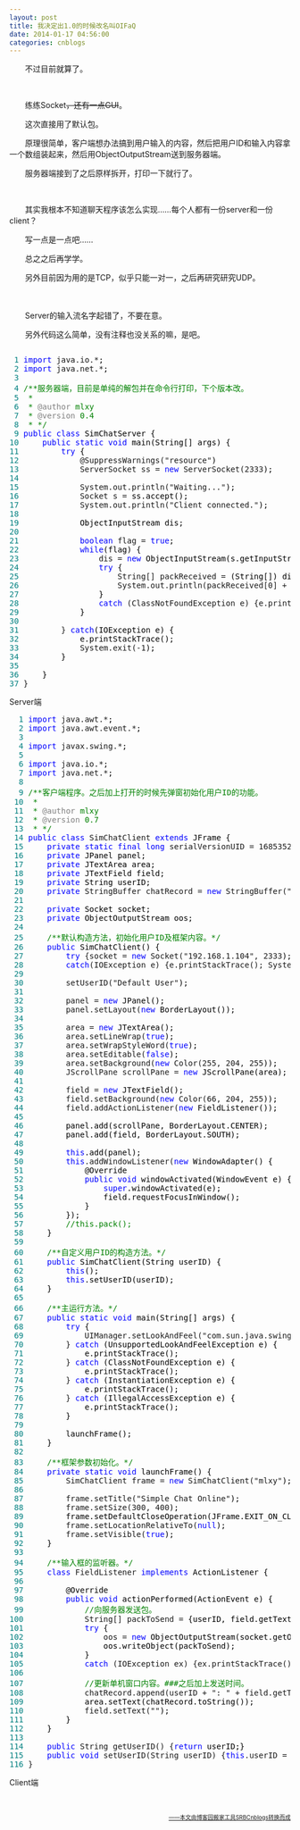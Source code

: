 ```yaml
---
layout: post
title: 我决定出1.0的时候改名叫OIFaQ
date: 2014-01-17 04:56:00
categories: cnblogs
---
```


<p>　　不过目前就算了。</p>
<p>&nbsp;</p>
<p>　　练练Socket<span style="text-decoration: line-through;">，还有一点GUI</span>。</p>
<p>　　这次直接用了默认包。</p>
<p>　　原理很简单，客户端想办法搞到用户输入的内容，然后把用户ID和输入内容拿一个数组装起来，然后用ObjectOutputStream送到服务器端。</p>
<p>　　服务器端接到了之后原样拆开，打印一下就行了。</p>
<p>&nbsp;</p>
<p>　　其实我根本不知道聊天程序该怎么实现&hellip;&hellip;每个人都有一份server和一份client？</p>
<p>　　写一点是一点吧&hellip;&hellip;</p>
<p>　　总之之后再学学。</p>
<p>　　另外目前因为用的是TCP，似乎只能一对一，之后再研究研究UDP。</p>
<p>　　</p>
<p>　　Server的输入流名字起错了，不要在意。</p>
<p>　　另外代码这么简单，没有注释也没关系的嘛，是吧。</p>
<div class="cnblogs_code" onclick="cnblogs_code_show('b035ad07-583e-484f-a5bb-7140907aed5f')"><img id="code_img_closed_b035ad07-583e-484f-a5bb-7140907aed5f" class="code_img_closed" src="http://images.cnblogs.com/OutliningIndicators/ContractedBlock.gif" alt="" /><img id="code_img_opened_b035ad07-583e-484f-a5bb-7140907aed5f" class="code_img_opened" style="display: none;" onclick="cnblogs_code_hide('b035ad07-583e-484f-a5bb-7140907aed5f',event)" src="http://images.cnblogs.com/OutliningIndicators/ExpandedBlockStart.gif" alt="" />
<div id="cnblogs_code_open_b035ad07-583e-484f-a5bb-7140907aed5f" class="cnblogs_code_hide">
<pre><span style="color: #008080;"> 1</span> <span style="color: #0000ff;">import</span> java.io.*<span style="color: #000000;">;
</span><span style="color: #008080;"> 2</span> <span style="color: #0000ff;">import</span> java.net.*<span style="color: #000000;">;
</span><span style="color: #008080;"> 3</span> 
<span style="color: #008080;"> 4</span> <span style="color: #008000;">/**</span><span style="color: #008000;">服务器端，目前是单纯的解包并在命令行打印，下个版本改。
</span><span style="color: #008080;"> 5</span> <span style="color: #008000;"> * 
</span><span style="color: #008080;"> 6</span> <span style="color: #008000;"> * </span><span style="color: #808080;">@author</span><span style="color: #008000;"> mlxy
</span><span style="color: #008080;"> 7</span> <span style="color: #008000;"> * </span><span style="color: #808080;">@version</span><span style="color: #008000;"> 0.4
</span><span style="color: #008080;"> 8</span> <span style="color: #008000;"> * </span><span style="color: #008000;">*/</span>
<span style="color: #008080;"> 9</span> <span style="color: #0000ff;">public</span> <span style="color: #0000ff;">class</span><span style="color: #000000;"> SimChatServer {
</span><span style="color: #008080;">10</span>     <span style="color: #0000ff;">public</span> <span style="color: #0000ff;">static</span> <span style="color: #0000ff;">void</span><span style="color: #000000;"> main(String[] args) {
</span><span style="color: #008080;">11</span>         <span style="color: #0000ff;">try</span><span style="color: #000000;"> {
</span><span style="color: #008080;">12</span>             @SuppressWarnings("resource"<span style="color: #000000;">)
</span><span style="color: #008080;">13</span>             ServerSocket ss = <span style="color: #0000ff;">new</span> ServerSocket(2333<span style="color: #000000;">);
</span><span style="color: #008080;">14</span>             
<span style="color: #008080;">15</span>             System.out.println("Waiting..."<span style="color: #000000;">);
</span><span style="color: #008080;">16</span>             Socket s =<span style="color: #000000;"> ss.accept();
</span><span style="color: #008080;">17</span>             System.out.println("Client connected."<span style="color: #000000;">);
</span><span style="color: #008080;">18</span>             
<span style="color: #008080;">19</span> <span style="color: #000000;">            ObjectInputStream dis;
</span><span style="color: #008080;">20</span>             
<span style="color: #008080;">21</span>             <span style="color: #0000ff;">boolean</span> flag = <span style="color: #0000ff;">true</span><span style="color: #000000;">;
</span><span style="color: #008080;">22</span>             <span style="color: #0000ff;">while</span><span style="color: #000000;">(flag) {
</span><span style="color: #008080;">23</span>                 dis = <span style="color: #0000ff;">new</span><span style="color: #000000;"> ObjectInputStream(s.getInputStream());
</span><span style="color: #008080;">24</span>                 <span style="color: #0000ff;">try</span><span style="color: #000000;"> {
</span><span style="color: #008080;">25</span>                     String[] packReceived =<span style="color: #000000;"> (String[]) dis.readObject();
</span><span style="color: #008080;">26</span>                     System.out.println(packReceived[0] + ": " + packReceived[1<span style="color: #000000;">]);
</span><span style="color: #008080;">27</span> <span style="color: #000000;">                }
</span><span style="color: #008080;">28</span>                 <span style="color: #0000ff;">catch</span> (ClassNotFoundException e) {e.printStackTrace(); System.exit(-1<span style="color: #000000;">);}
</span><span style="color: #008080;">29</span> <span style="color: #000000;">            }
</span><span style="color: #008080;">30</span>             
<span style="color: #008080;">31</span>         } <span style="color: #0000ff;">catch</span><span style="color: #000000;">(IOException e) {
</span><span style="color: #008080;">32</span> <span style="color: #000000;">            e.printStackTrace();
</span><span style="color: #008080;">33</span>             System.exit(-1<span style="color: #000000;">);
</span><span style="color: #008080;">34</span> <span style="color: #000000;">        }
</span><span style="color: #008080;">35</span>         
<span style="color: #008080;">36</span> <span style="color: #000000;">    }
</span><span style="color: #008080;">37</span> }</pre>
</div>
<span class="cnblogs_code_collapse">Server端</span></div>
<div class="cnblogs_code" onclick="cnblogs_code_show('87d56b7a-6c13-43c9-bef2-9213dc4f0c42')"><img id="code_img_closed_87d56b7a-6c13-43c9-bef2-9213dc4f0c42" class="code_img_closed" src="http://images.cnblogs.com/OutliningIndicators/ContractedBlock.gif" alt="" /><img id="code_img_opened_87d56b7a-6c13-43c9-bef2-9213dc4f0c42" class="code_img_opened" style="display: none;" onclick="cnblogs_code_hide('87d56b7a-6c13-43c9-bef2-9213dc4f0c42',event)" src="http://images.cnblogs.com/OutliningIndicators/ExpandedBlockStart.gif" alt="" />
<div id="cnblogs_code_open_87d56b7a-6c13-43c9-bef2-9213dc4f0c42" class="cnblogs_code_hide">
<pre><span style="color: #008080;">  1</span> <span style="color: #0000ff;">import</span> java.awt.*<span style="color: #000000;">;
</span><span style="color: #008080;">  2</span> <span style="color: #0000ff;">import</span> java.awt.event.*<span style="color: #000000;">;
</span><span style="color: #008080;">  3</span> 
<span style="color: #008080;">  4</span> <span style="color: #0000ff;">import</span> javax.swing.*<span style="color: #000000;">;
</span><span style="color: #008080;">  5</span> 
<span style="color: #008080;">  6</span> <span style="color: #0000ff;">import</span> java.io.*<span style="color: #000000;">;
</span><span style="color: #008080;">  7</span> <span style="color: #0000ff;">import</span> java.net.*<span style="color: #000000;">;
</span><span style="color: #008080;">  8</span> 
<span style="color: #008080;">  9</span> <span style="color: #008000;">/**</span><span style="color: #008000;">客户端程序。之后加上打开的时候先弹窗初始化用户ID的功能。
</span><span style="color: #008080;"> 10</span> <span style="color: #008000;"> * 
</span><span style="color: #008080;"> 11</span> <span style="color: #008000;"> * </span><span style="color: #808080;">@author</span><span style="color: #008000;"> mlxy
</span><span style="color: #008080;"> 12</span> <span style="color: #008000;"> * </span><span style="color: #808080;">@version</span><span style="color: #008000;"> 0.7
</span><span style="color: #008080;"> 13</span> <span style="color: #008000;"> * </span><span style="color: #008000;">*/</span>
<span style="color: #008080;"> 14</span> <span style="color: #0000ff;">public</span> <span style="color: #0000ff;">class</span> SimChatClient <span style="color: #0000ff;">extends</span><span style="color: #000000;"> JFrame {
</span><span style="color: #008080;"> 15</span>     <span style="color: #0000ff;">private</span> <span style="color: #0000ff;">static</span> <span style="color: #0000ff;">final</span> <span style="color: #0000ff;">long</span> serialVersionUID = 1685352502599359548L<span style="color: #000000;">;
</span><span style="color: #008080;"> 16</span>     <span style="color: #0000ff;">private</span><span style="color: #000000;"> JPanel panel;
</span><span style="color: #008080;"> 17</span>     <span style="color: #0000ff;">private</span><span style="color: #000000;"> JTextArea area;
</span><span style="color: #008080;"> 18</span>     <span style="color: #0000ff;">private</span><span style="color: #000000;"> JTextField field;
</span><span style="color: #008080;"> 19</span>     <span style="color: #0000ff;">private</span><span style="color: #000000;"> String userID;
</span><span style="color: #008080;"> 20</span>     <span style="color: #0000ff;">private</span> StringBuffer chatRecord = <span style="color: #0000ff;">new</span> StringBuffer(""<span style="color: #000000;">);
</span><span style="color: #008080;"> 21</span>     
<span style="color: #008080;"> 22</span>     <span style="color: #0000ff;">private</span><span style="color: #000000;"> Socket socket;
</span><span style="color: #008080;"> 23</span>     <span style="color: #0000ff;">private</span><span style="color: #000000;"> ObjectOutputStream oos;
</span><span style="color: #008080;"> 24</span>     
<span style="color: #008080;"> 25</span>     <span style="color: #008000;">/**</span><span style="color: #008000;">默认构造方法，初始化用户ID及框架内容。</span><span style="color: #008000;">*/</span>
<span style="color: #008080;"> 26</span>     <span style="color: #0000ff;">public</span><span style="color: #000000;"> SimChatClient() {
</span><span style="color: #008080;"> 27</span>         <span style="color: #0000ff;">try</span> {socket = <span style="color: #0000ff;">new</span> Socket("192.168.1.104", 2333<span style="color: #000000;">);}
</span><span style="color: #008080;"> 28</span>         <span style="color: #0000ff;">catch</span>(IOException e) {e.printStackTrace(); System.out.println(-1<span style="color: #000000;">);}
</span><span style="color: #008080;"> 29</span>         
<span style="color: #008080;"> 30</span>         setUserID("Default User"<span style="color: #000000;">);
</span><span style="color: #008080;"> 31</span>         
<span style="color: #008080;"> 32</span>         panel = <span style="color: #0000ff;">new</span><span style="color: #000000;"> JPanel();
</span><span style="color: #008080;"> 33</span>         panel.setLayout(<span style="color: #0000ff;">new</span><span style="color: #000000;"> BorderLayout());
</span><span style="color: #008080;"> 34</span> 
<span style="color: #008080;"> 35</span>         area = <span style="color: #0000ff;">new</span><span style="color: #000000;"> JTextArea();
</span><span style="color: #008080;"> 36</span>         area.setLineWrap(<span style="color: #0000ff;">true</span><span style="color: #000000;">);
</span><span style="color: #008080;"> 37</span>         area.setWrapStyleWord(<span style="color: #0000ff;">true</span><span style="color: #000000;">);
</span><span style="color: #008080;"> 38</span>         area.setEditable(<span style="color: #0000ff;">false</span><span style="color: #000000;">);
</span><span style="color: #008080;"> 39</span>         area.setBackground(<span style="color: #0000ff;">new</span> Color(255, 204, 255<span style="color: #000000;">));
</span><span style="color: #008080;"> 40</span>         JScrollPane scrollPane = <span style="color: #0000ff;">new</span><span style="color: #000000;"> JScrollPane(area);
</span><span style="color: #008080;"> 41</span>         
<span style="color: #008080;"> 42</span>         field = <span style="color: #0000ff;">new</span><span style="color: #000000;"> JTextField();
</span><span style="color: #008080;"> 43</span>         field.setBackground(<span style="color: #0000ff;">new</span> Color(66, 204, 255<span style="color: #000000;">));
</span><span style="color: #008080;"> 44</span>         field.addActionListener(<span style="color: #0000ff;">new</span><span style="color: #000000;"> FieldListener());
</span><span style="color: #008080;"> 45</span>         
<span style="color: #008080;"> 46</span> <span style="color: #000000;">        panel.add(scrollPane, BorderLayout.CENTER);
</span><span style="color: #008080;"> 47</span> <span style="color: #000000;">        panel.add(field, BorderLayout.SOUTH);
</span><span style="color: #008080;"> 48</span>         
<span style="color: #008080;"> 49</span>         <span style="color: #0000ff;">this</span><span style="color: #000000;">.add(panel);
</span><span style="color: #008080;"> 50</span>         <span style="color: #0000ff;">this</span>.addWindowListener(<span style="color: #0000ff;">new</span><span style="color: #000000;"> WindowAdapter() {
</span><span style="color: #008080;"> 51</span> <span style="color: #000000;">            @Override
</span><span style="color: #008080;"> 52</span>             <span style="color: #0000ff;">public</span> <span style="color: #0000ff;">void</span><span style="color: #000000;"> windowActivated(WindowEvent e) {
</span><span style="color: #008080;"> 53</span>                 <span style="color: #0000ff;">super</span><span style="color: #000000;">.windowActivated(e);
</span><span style="color: #008080;"> 54</span> <span style="color: #000000;">                field.requestFocusInWindow();
</span><span style="color: #008080;"> 55</span> <span style="color: #000000;">            }
</span><span style="color: #008080;"> 56</span> <span style="color: #000000;">        });
</span><span style="color: #008080;"> 57</span>         <span style="color: #008000;">//</span><span style="color: #008000;">this.pack();</span>
<span style="color: #008080;"> 58</span> <span style="color: #000000;">    }
</span><span style="color: #008080;"> 59</span>     
<span style="color: #008080;"> 60</span>     <span style="color: #008000;">/**</span><span style="color: #008000;">自定义用户ID的构造方法。</span><span style="color: #008000;">*/</span>
<span style="color: #008080;"> 61</span>     <span style="color: #0000ff;">public</span><span style="color: #000000;"> SimChatClient(String userID) {
</span><span style="color: #008080;"> 62</span>         <span style="color: #0000ff;">this</span><span style="color: #000000;">();
</span><span style="color: #008080;"> 63</span>         <span style="color: #0000ff;">this</span><span style="color: #000000;">.setUserID(userID);
</span><span style="color: #008080;"> 64</span> <span style="color: #000000;">    }
</span><span style="color: #008080;"> 65</span>     
<span style="color: #008080;"> 66</span>     <span style="color: #008000;">/**</span><span style="color: #008000;">主运行方法。</span><span style="color: #008000;">*/</span>
<span style="color: #008080;"> 67</span>     <span style="color: #0000ff;">public</span> <span style="color: #0000ff;">static</span> <span style="color: #0000ff;">void</span><span style="color: #000000;"> main(String[] args) {
</span><span style="color: #008080;"> 68</span>         <span style="color: #0000ff;">try</span><span style="color: #000000;"> {
</span><span style="color: #008080;"> 69</span>             UIManager.setLookAndFeel("com.sun.java.swing.plaf.nimbus.NimbusLookAndFeel"<span style="color: #000000;">);
</span><span style="color: #008080;"> 70</span>         } <span style="color: #0000ff;">catch</span><span style="color: #000000;"> (UnsupportedLookAndFeelException e) {
</span><span style="color: #008080;"> 71</span> <span style="color: #000000;">            e.printStackTrace();
</span><span style="color: #008080;"> 72</span>         } <span style="color: #0000ff;">catch</span><span style="color: #000000;"> (ClassNotFoundException e) {
</span><span style="color: #008080;"> 73</span> <span style="color: #000000;">            e.printStackTrace();
</span><span style="color: #008080;"> 74</span>         } <span style="color: #0000ff;">catch</span><span style="color: #000000;"> (InstantiationException e) {
</span><span style="color: #008080;"> 75</span> <span style="color: #000000;">            e.printStackTrace();
</span><span style="color: #008080;"> 76</span>         } <span style="color: #0000ff;">catch</span><span style="color: #000000;"> (IllegalAccessException e) {
</span><span style="color: #008080;"> 77</span> <span style="color: #000000;">            e.printStackTrace();
</span><span style="color: #008080;"> 78</span> <span style="color: #000000;">        }
</span><span style="color: #008080;"> 79</span>         
<span style="color: #008080;"> 80</span> <span style="color: #000000;">        launchFrame();
</span><span style="color: #008080;"> 81</span> <span style="color: #000000;">    }
</span><span style="color: #008080;"> 82</span>     
<span style="color: #008080;"> 83</span>     <span style="color: #008000;">/**</span><span style="color: #008000;">框架参数初始化。</span><span style="color: #008000;">*/</span>
<span style="color: #008080;"> 84</span>     <span style="color: #0000ff;">private</span> <span style="color: #0000ff;">static</span> <span style="color: #0000ff;">void</span><span style="color: #000000;"> launchFrame() {
</span><span style="color: #008080;"> 85</span>         SimChatClient frame = <span style="color: #0000ff;">new</span> SimChatClient("mlxy"<span style="color: #000000;">);
</span><span style="color: #008080;"> 86</span>         
<span style="color: #008080;"> 87</span>         frame.setTitle("Simple Chat Online"<span style="color: #000000;">);
</span><span style="color: #008080;"> 88</span>         frame.setSize(300, 400<span style="color: #000000;">);
</span><span style="color: #008080;"> 89</span> <span style="color: #000000;">        frame.setDefaultCloseOperation(JFrame.EXIT_ON_CLOSE);
</span><span style="color: #008080;"> 90</span>         frame.setLocationRelativeTo(<span style="color: #0000ff;">null</span><span style="color: #000000;">);
</span><span style="color: #008080;"> 91</span>         frame.setVisible(<span style="color: #0000ff;">true</span><span style="color: #000000;">);
</span><span style="color: #008080;"> 92</span> <span style="color: #000000;">    }
</span><span style="color: #008080;"> 93</span>     
<span style="color: #008080;"> 94</span>     <span style="color: #008000;">/**</span><span style="color: #008000;">输入框的监听器。</span><span style="color: #008000;">*/</span>
<span style="color: #008080;"> 95</span>     <span style="color: #0000ff;">class</span> FieldListener <span style="color: #0000ff;">implements</span><span style="color: #000000;"> ActionListener {
</span><span style="color: #008080;"> 96</span>         
<span style="color: #008080;"> 97</span> <span style="color: #000000;">        @Override
</span><span style="color: #008080;"> 98</span>         <span style="color: #0000ff;">public</span> <span style="color: #0000ff;">void</span><span style="color: #000000;"> actionPerformed(ActionEvent e) {
</span><span style="color: #008080;"> 99</span>             <span style="color: #008000;">//</span><span style="color: #008000;">向服务器发送包。</span>
<span style="color: #008080;">100</span>             String[] packToSend =<span style="color: #000000;"> {userID, field.getText()};
</span><span style="color: #008080;">101</span>             <span style="color: #0000ff;">try</span><span style="color: #000000;"> {
</span><span style="color: #008080;">102</span>                 oos = <span style="color: #0000ff;">new</span><span style="color: #000000;"> ObjectOutputStream(socket.getOutputStream());
</span><span style="color: #008080;">103</span> <span style="color: #000000;">                oos.writeObject(packToSend);
</span><span style="color: #008080;">104</span> <span style="color: #000000;">            }
</span><span style="color: #008080;">105</span>             <span style="color: #0000ff;">catch</span> (IOException ex) {ex.printStackTrace(); System.exit(-1<span style="color: #000000;">);}
</span><span style="color: #008080;">106</span>             
<span style="color: #008080;">107</span>             <span style="color: #008000;">//</span><span style="color: #008000;">更新单机窗口内容。###之后加上发送时间。</span>
<span style="color: #008080;">108</span>             chatRecord.append(userID + ": " + field.getText() + "\n"<span style="color: #000000;">);
</span><span style="color: #008080;">109</span> <span style="color: #000000;">            area.setText(chatRecord.toString());
</span><span style="color: #008080;">110</span>             field.setText(""<span style="color: #000000;">);
</span><span style="color: #008080;">111</span> <span style="color: #000000;">        }
</span><span style="color: #008080;">112</span> <span style="color: #000000;">    }
</span><span style="color: #008080;">113</span> 
<span style="color: #008080;">114</span>     <span style="color: #0000ff;">public</span> String getUserID() {<span style="color: #0000ff;">return</span><span style="color: #000000;"> userID;}
</span><span style="color: #008080;">115</span>     <span style="color: #0000ff;">public</span> <span style="color: #0000ff;">void</span> setUserID(String userID) {<span style="color: #0000ff;">this</span>.userID =<span style="color: #000000;"> userID;}
</span><span style="color: #008080;">116</span> }</pre>
</div>
<span class="cnblogs_code_collapse">Client端</span></div>
<p>&nbsp;</p>

<div align=right><a href="https://github.com/mlxy/SRBCnblogs"><font size=1>——本文由博客园搬家工具SRBCnblogs转换而成</font></a></div>